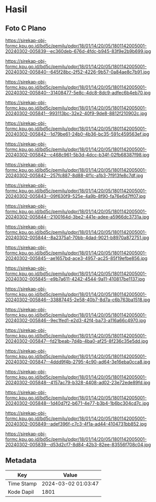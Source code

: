 # Hasil

## Foto C Plano

https://sirekap-obj-formc.kpu.go.id/bd5c/pemilu/pdpr/18/01/14/20/05/1801142005001-20240302-005839--ec360deb-676d-4fdc-b945-83f9e2b9b699.jpg

https://sirekap-obj-formc.kpu.go.id/bd5c/pemilu/pdpr/18/01/14/20/05/1801142005001-20240302-005840--645f28bc-2f52-4226-9b57-0a84ae8c7b91.jpg

https://sirekap-obj-formc.kpu.go.id/bd5c/pemilu/pdpr/18/01/14/20/05/1801142005001-20240302-005840--31408477-5e8c-4dc8-8dc9-adfec6b4eb70.jpg

https://sirekap-obj-formc.kpu.go.id/bd5c/pemilu/pdpr/18/01/14/20/05/1801142005001-20240302-005841--993113bc-32e2-40f9-9de8-8812f210902c.jpg

https://sirekap-obj-formc.kpu.go.id/bd5c/pemilu/pdpr/18/01/14/20/05/1801142005001-20240302-005842--1d79be61-24b0-4b36-bc35-591c459563ef.jpg

https://sirekap-obj-formc.kpu.go.id/bd5c/pemilu/pdpr/18/01/14/20/05/1801142005001-20240302-005842--c468c961-5b3d-4dcc-b34f-02fb68387f98.jpg

https://sirekap-obj-formc.kpu.go.id/bd5c/pemilu/pdpr/18/01/14/20/05/1801142005001-20240302-005842--257fc887-8d88-4f1c-a1b3-7f913fe8c7df.jpg

https://sirekap-obj-formc.kpu.go.id/bd5c/pemilu/pdpr/18/01/14/20/05/1801142005001-20240302-005843--09f630f9-525e-4a9b-8f90-fa76e6d7ff07.jpg

https://sirekap-obj-formc.kpu.go.id/bd5c/pemilu/pdpr/18/01/14/20/05/1801142005001-20240302-005844--2100164d-3be2-441e-adee-a5966dc3731a.jpg

https://sirekap-obj-formc.kpu.go.id/bd5c/pemilu/pdpr/18/01/14/20/05/1801142005001-20240302-005844--8a2375a1-70bb-4dad-9021-b8970a872751.jpg

https://sirekap-obj-formc.kpu.go.id/bd5c/pemilu/pdpr/18/01/14/20/05/1801142005001-20240302-005845--ae1657bd-ace3-4957-ac25-85f19efbe856.jpg

https://sirekap-obj-formc.kpu.go.id/bd5c/pemilu/pdpr/18/01/14/20/05/1801142005001-20240302-005845--e9b7a611-4242-4544-9a11-410817be1137.jpg

https://sirekap-obj-formc.kpu.go.id/bd5c/pemilu/pdpr/18/01/14/20/05/1801142005001-20240302-005846--33887445-2e58-40b7-8d7a-c6b763ba1518.jpg

https://sirekap-obj-formc.kpu.go.id/bd5c/pemilu/pdpr/18/01/14/20/05/1801142005001-20240302-005846--9ec1fed1-e2d3-42f4-ba73-a116a66c4970.jpg

https://sirekap-obj-formc.kpu.go.id/bd5c/pemilu/pdpr/18/01/14/20/05/1801142005001-20240302-005847--fd21beab-7d4b-4ba0-af25-8f236c35e5dd.jpg

https://sirekap-obj-formc.kpu.go.id/bd5c/pemilu/pdpr/18/01/14/20/05/1801142005001-20240302-005847--4ddd9f4b-2795-4c90-ad64-3e16eba0cca8.jpg

https://sirekap-obj-formc.kpu.go.id/bd5c/pemilu/pdpr/18/01/14/20/05/1801142005001-20240302-005848--4157ac79-b328-4408-ad02-23e72ede89fd.jpg

https://sirekap-obj-formc.kpu.go.id/bd5c/pemilu/pdpr/18/01/14/20/05/1801142005001-20240302-005848--1d40d7f2-b671-4e77-b3b4-1b6bc304cd7c.jpg

https://sirekap-obj-formc.kpu.go.id/bd5c/pemilu/pdpr/18/01/14/20/05/1801142005001-20240302-005849--adef396f-c7c3-4f1a-ad44-4104731bb852.jpg

https://sirekap-obj-formc.kpu.go.id/bd5c/pemilu/pdpr/18/01/14/20/05/1801142005001-20240302-005839--d53d2cf7-8d84-42b3-82ee-83556f708c04.jpg


## Metadata

| Key        | Value               |
| ---------- | ------------------- |
| Time Stamp | 2024-03-02 01:03:47 |
| Kode Dapil | 1801                |



